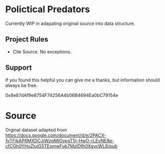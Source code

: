 # Polictical Predators
Currently WIP in adapating original source into data structure.

## Project Rules
- Cite Source. No exceptions. 

## Support
If you found this helpful you can give me a thanks, but information should always be free.

0x8e87dAf9e8754F74256A4b06B4694Ea0bC79154e

# Source
Orginal dataset adapted from 
https://docs.google.com/document/d/e/2PACX-1vTFikAP6MXDCJjWzgMIOvpsT1ji-HwO-rLEvNE8e-cfCGh0YHoZluIG5TEsmwFub7MzIDfh0XgvcWL8/pub
